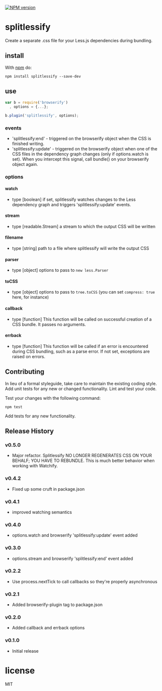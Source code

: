[![NPM version](https://badge.fury.io/js/splitlessify.png)](http://badge.fury.io/js/splitlessify)

# splitlessify

Create a separate .css file for your Less.js dependencies during bundling.

## install

With [npm](http://npmjs.org) do:

```
npm install splitlessify --save-dev
```

## use

```js
var b = require('browserify')
  , options = {...};

b.plugin('splitlessify', options);
```

### events
  - 'splitlessify:end' - triggered on the browserify object when the CSS is finished writing.
  - 'splitlessify:update' - triggered on the browserify object when one of the CSS files in the dependency graph changes (only if options.watch is set). When you intercept this signal, call bundle() on your browserify object again.

### options

#### watch
 - type [boolean] if set, splitlessify watches changes to the Less dependency graph and triggers 'splitlessify:update' events.

#### stream
 - type [readable.Stream] a stream to which the output CSS will be written

#### filename
 - type [string] path to a file where splitlessify will write the output CSS

#### parser
 - type [object] options to pass to ```new less.Parser```

#### toCSS
 - type [object] options to pass to ```tree.toCSS``` (you can set ```compress: true``` here, for instance)

#### callback
 - type [function] This function will be called on successful creation of a CSS bundle. It passes no arguments.

#### errback
 - type [function] This function will be called if an error is encountered during CSS bundling, such as a parse error. If not set, exceptions are raised on errors.

## Contributing
In lieu of a formal styleguide, take care to maintain the existing coding style. Add unit tests for any new or changed functionality. Lint and test your code.

Test your changes with the following command:

```
npm test
```

Add tests for any new functionality.

## Release History

### v0.5.0
  - Major refactor. Splitlessify NO LONGER REGENERATES CSS ON YOUR BEHALF; YOU HAVE TO REBUNDLE. This is much better behavior when working with Watchify. 

### v0.4.2
  - Fixed up some cruft in package.json

### v0.4.1
  - improved watching semantics

### v0.4.0
  - options.watch and browserify 'splitlessify:update' event added

### v0.3.0
  - options.stream and browserify 'splitlessify:end' event added

### v0.2.2
  - Use process.nextTick to call callbacks so they're properly asynchronous

### v0.2.1
  - Added browserify-plugin tag to package.json

### v0.2.0
  - Added callback and errback options

### v0.1.0
  - Initial release

# license

MIT

